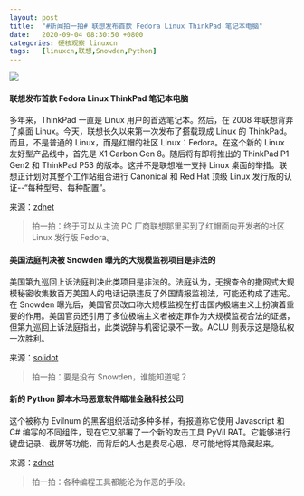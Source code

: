 ```yaml
---
layout: post
title:	"#新闻拍一拍# 联想发布首款 Fedora Linux ThinkPad 笔记本电脑"
date:	2020-09-04 08:30:50 +0800 
categories:	硬核观察 linuxcn 
tags:	[linuxcn,联想,Snowden,Python]
---
```



![](/Asserts/Images//attachment/album/202009/04/083028gepydpc2vcc50dme.jpg)


#### 联想发布首款 Fedora Linux ThinkPad 笔记本电脑


多年来，ThinkPad 一直是 Linux 用户的首选笔记本。然后，在 2008 年联想背弃了桌面 Linux。今天，联想长久以来第一次发布了搭载现成 Linux 的 ThinkPad。而且，不是普通的 Linux，而是红帽的社区 Linux：Fedora。在这个新的 Linux 友好型产品线中，首先是 X1 Carbon Gen 8。随后将有即将推出的 ThinkPad P1 Gen2 和 ThinkPad P53 的版本。这并不是联想唯一支持 Linux 桌面的举措。联想正计划对其整个工作站组合进行 Canonical 和 Red Hat 顶级 Linux 发行版的认证--“每种型号、每种配置”。


来源：[zdnet](https://www.zdnet.com/article/lenovo-releases-first-fedora-linux-thinkpad-laptop/ "https://www.zdnet.com/article/lenovo-releases-first-fedora-linux-thinkpad-laptop/")



> 
> 拍一拍：终于可以从主流 PC 厂商联想那里买到了红帽面向开发者的社区 Linux 发行版 Fedora。
> 
> 
> 


#### 美国法庭判决被 Snowden 曝光的大规模监视项目是非法的


美国第九巡回上诉法庭判决此类项目是非法的。法庭认为，无搜查令的撒网式大规模秘密收集数百万美国人的电话记录违反了外国情报监视法，可能还构成了违宪。在 Snowden 曝光后，美国官员改口称大规模监视在打击国内极端主义上扮演着重要的作用。美国官员还引用了多位极端主义者被定罪作为大规模监视合法的证据，但第九巡回上诉法庭指出，此类说辞与机密记录不一致。ACLU 则表示这是隐私权一次胜利。


来源：[solidot](https://www.solidot.org/story?sid=65439 "https://www.solidot.org/story?sid=65439")



> 
> 拍一拍：要是没有 Snowden，谁能知道呢？
> 
> 
> 


#### 新的 Python 脚本木马恶意软件瞄准金融科技公司


这个被称为 Evilnum 的黑客组织活动多种多样，有报道称它使用 Javascript 和 C# 编写的不同组件，现在它又部署了一个新的攻击工具 PyVil RAT。它能够进行键盘记录、截屏等功能，而背后的人也是费尽心思，尽可能地将其隐藏起来。


来源：[zdnet](https://www.zdnet.com/article/new-python-scripted-trojan-malware-targets-finance-sector/ "https://www.zdnet.com/article/new-python-scripted-trojan-malware-targets-finance-sector/")



> 
> 拍一拍：各种编程工具都能沦为作恶的手段。
> 
> 
>
